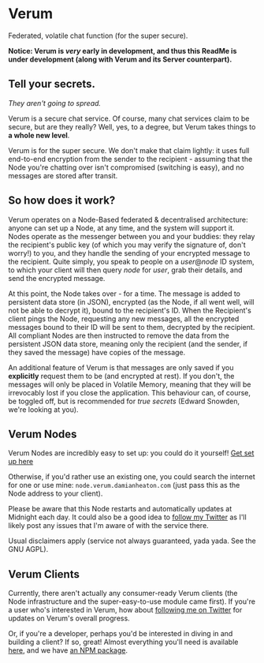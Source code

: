 # Verum
Federated, volatile chat function (for the super secure).

**Notice: Verum is _very_ early in development, and thus this ReadMe is under development (along with Verum and its Server counterpart).**

## Tell your secrets.
_They aren't going to spread._

Verum is a secure chat service. Of course, many chat services claim to be secure, but are they really? Well, yes, to a degree, but Verum takes things to **a whole new level**.

Verum is for the super secure. We don't make that claim lightly: it uses full end-to-end encryption from the sender to the recipient - assuming that the Node you're chatting over isn't compromised (switching is easy), and no messages are stored after transit.

## So how does it work?

Verum operates on a Node-Based federated & decentralised architecture: anyone can set up a Node, at any time, and the system will support it. Nodes operate as the messenger between you and your buddies: they relay the recipient's public key (of which you may verify the signature of, don't worry!) to you, and they handle the sending of your encrypted message to the recipient. Quite simply, you speak to people on a _user_@_node_ ID system, to which your client will then query _node_ for _user_, grab their details, and send the encrypted message.

At this point, the Node takes over - for a time. The message is added to persistent data store (in JSON), encrypted (as the Node, if all went well, will not be able to decrypt it), bound to the recipient's ID. When the Recipient's client pings the Node, requesting any new messages, all the encrypted messages bound to their ID will be sent to them, decrypted by the recipient. All compliant Nodes are then instructed to remove the data from the persistent JSON data store, meaning only the recipient (and the sender, if they saved the message) have copies of the message.

An additional feature of Verum is that messages are only saved if you **explicitly** request them to be (and encrypted at rest). If you don't, the messages will only be placed in Volatile Memory, meaning that they will be irrevocably lost if you close the application. This behaviour can, of course, be toggled off, but is recommended for _true secrets_ (Edward Snowden, we're looking at you).

## Verum Nodes

Verum Nodes are incredibly easy to set up: you could do it yourself! [Get set up here](http://github.com/freechat-project/Verum-Server)

Otherwise, if you'd rather use an existing one, you could search the internet for one or use mine: `node.verum.damianheaton.com` (just pass this as the Node address to your client).

Please be aware that this Node restarts and automatically updates at Midnight each day. It could also be a good idea to [follow my Twitter](https://twitter.com/Scratso) as I'll likely post any issues that I'm aware of with the service there.

Usual disclaimers apply (service not always guaranteed, yada yada. See the GNU AGPL).

## Verum Clients

Currently, there aren't actually any consumer-ready Verum clients (the Node infrastructure and the super-easy-to-use module came first). If you're a user who's interested in Verum, how about [following me on Twitter](https://twitter.com/Scratso) for updates on Verum's overall progress.

Or, if you're a developer, perhaps you'd be interested in diving in and building a client? If so, great! Almost everything you'll need is available [here](https://github.com/freechat-project/Verum-Backend), and we have [an NPM package](https://npmjs.org/package/verum).
